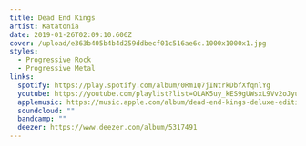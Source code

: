 ```yaml
---
title: Dead End Kings
artist: Katatonia
date: 2019-01-26T02:09:10.606Z
cover: /upload/e363b405b4b4d259ddbecf01c516ae6c.1000x1000x1.jpg
styles:
  - Progressive Rock
  - Progressive Metal
links:
  spotify: https://play.spotify.com/album/0Rm1Q7jINtrkDbfXfqnlYg
  youtube: https://youtube.com/playlist?list=OLAK5uy_kES9gUWsxL9Vv2oJyuTtQeqDk1RrnCLi0
  applemusic: https://music.apple.com/album/dead-end-kings-deluxe-edition/675838299
  soundcloud: ""
  bandcamp: ""
  deezer: https://www.deezer.com/album/5317491
---
```

